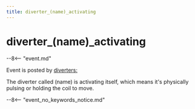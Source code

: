 ```yaml
---
title: diverter_(name)_activating
---
```


# diverter_(name)\_activating


--8<-- "event.md"

Event is posted by [diverters:](../config/diverters.md)

The diverter called (name) is activating itself, which means it's
physically pulsing or holding the coil to move.

--8<-- "event_no_keywords_notice.md"
